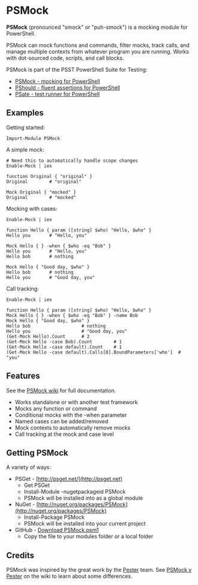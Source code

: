 # PSMock #

**PSMock** (pronounced "smock" or "puh-smock") is a mocking module for PowerShell.

PSMock can mock functions and commands, filter mocks, track calls, and manage multiple contexts from whatever program you are running. Works with dot-sourced code, scripts, and call blocks.

PSMock is part of the PSST PowerShell Suite for Testing:

* [PSMock - mocking for PowerShell](https://github.com/jonwagner/PSMock)
* [PShould - fluent assertions for PowerShell](https://github.com/jonwagner/PShould)
* [PSate - test runner for PowerShell](https://github.com/jonwagner/PSate)

## Examples ##

Getting started:

	Import-Module PSMock

A simple mock:

	# Need this to automatically handle scope changes
	Enable-Mock | iex

	function Original { "original" }
	Original		# "original"

	Mock Original { "mocked" }
	Original		# "mocked"

Mocking with cases:

	Enable-Mock | iex

	function Hello { param ([string] $who) "Hello, $who" }
	Hello you		# "Hello, you"

	Mock Hello { } -when { $who -eq "Bob" }
	Hello you		# "Hello, you"
	Hello bob		# nothing

	Mock Hello { "Good day, $who" }
	Hello bob		# nothing
	Hello you		# "Good day, you"

Call tracking:

	Enable-Mock | iex

	function Hello { param ([string] $who) "Hello, $who" }
	Mock Hello { } -when { $who -eq "Bob" } -name Bob
	Mock Hello { "Good day, $who" }
	Hello bob					# nothing
	Hello you					# "Good day, you"
	(Get-Mock Hello).Count		# 2
	(Get-Mock Hello -case Bob).Count		# 1
	(Get-Mock Hello -case default).Count	# 1
	(Get-Mock Hello -case default).Calls[0].BoundParameters['who']	# "you"

## Features ##

See the [PSMock wiki](https://github.com/jonwagner/PSMock/wiki) for full documentation.

* Works standalone or with another test framework
* Mocks any function or command
* Conditional mocks with the -when parameter
* Named cases can be added/removed
* Mock contexts to automatically remove mocks
* Call tracking at the mock and case level

## Getting PSMock ##

A variety of ways:

- PSGet - [http://psget.net/](http://psget.net)
	- Get PSGet
	- Install-Module -nugetpackageid PSMock
	- PSMock will be installed into as a global module
- NuGet - [http://nuget.org/packages/PSMock](http://nuget.org/packages/PSMock)
	- Install-Package PSMock
	- PSMock will be installed into your current project
- GitHub - [Download PSMock.psm1](https://github.com/jonwagner/PSMock/tree/master/PSMock.psm1)
	- Copy the file to your modules folder or a local folder

## Credits ##

PSMock was inspired by the great work by the [Pester](https://github.com/pester/Pester) team. See [PSMock v Pester](https://github.com/jonwagner/PSMock/wiki/PSMock%20v%20Pester) on the wiki to learn about some differences.

